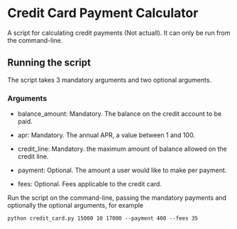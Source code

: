 # Credit Card Payment Calculator

A script for calculating credit payments (Not actuall). It can only be run from the command-line.

## Running the script

The script takes 3 mandatory arguments and two optional arguments.

### Arguments

- balance_amount: Mandatory. The balance on the credit account to be paid.

- apr: Mandatory. The annual APR, a value between 1 and 100.

- credit_line: Mandatory. the maximum amount of balance allowed on the credit line.

- payment: Optional. The amount a user would like to make per payment.

- fees: Optional. Fees applicable to the credit card.

Run the script on the command-line, passing the mandatory payments and optionally the optional arguments, for example

    python credit_card.py 15000 10 17000 --payment 400 --fees 35

